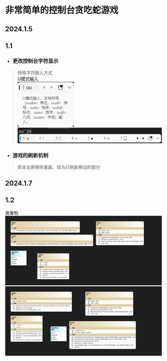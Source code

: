 # 非常简单的控制台贪吃蛇游戏
## 2024.1.5 
## 1.1
- ### 更改控制台字符显示
>特殊字符输入方式    
>**U模式输入**    
>![uu](image1.png)
>![uujh](image2.png)
- ### 游戏的刷新机制
>原本全屏擦除重画，改为只刷新移动的部分
## 2024.1.7
## 1.2
类重构
![UML1](image3.png)
![UML2](image4.png)